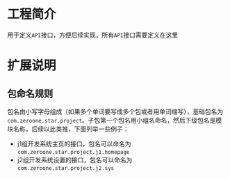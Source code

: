 # 工程简介
用于定义`API`接口，方便后续实现，所有`API`接口需要定义在这里
# 扩展说明
## 包命名规则
包名由小写字母组成（如果多个单词要写成多个包或者用单词缩写），基础包名为`com.zeroone.star.project`。子包第一个包名用小组名命名，然后下级包名是模块名称，后续以此类推，下面列举一些例子：
* j1组开发系统主页的接口，包名可以命名为`com.zeroone.star.project.j1.homepage`
* j2组开发系统设置的接口，包名可以命名为`com.zeroone.star.project.j2.sys`
